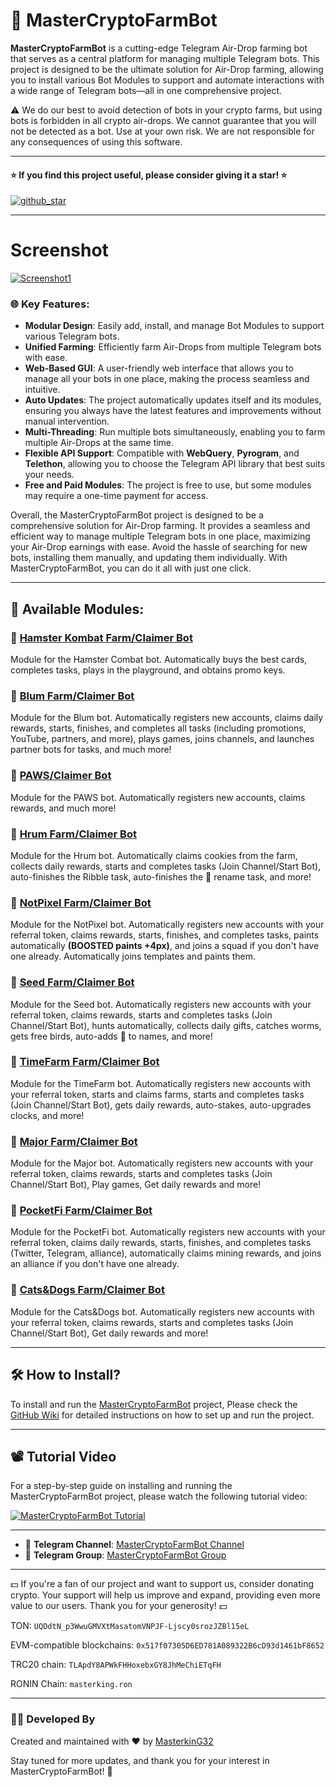 # 🤖 MasterCryptoFarmBot

**MasterCryptoFarmBot** is a cutting-edge Telegram Air-Drop farming bot that serves as a central platform for managing multiple Telegram bots. This project is designed to be the ultimate solution for Air-Drop farming, allowing you to install various Bot Modules to support and automate interactions with a wide range of Telegram bots—all in one comprehensive project.

⚠️ We do our best to avoid detection of bots in your crypto farms, but using bots is forbidden in all crypto air-drops. We cannot guarantee that you will not be detected as a bot. Use at your own risk. We are not responsible for any consequences of using this software.

---

#### ⭐ If you find this project useful, please consider giving it a star! ⭐

<a href="https://github.com/masterking32/MasterHamsterKombatBot/stargazers"><img align="center" src="https://raw.githubusercontent.com/masterking32/MasterCryptoFarmBot/refs/heads/main/web/public_html/images/github_star.png" alt="github_star" /></a>

---

# Screenshot

<a href="https://raw.githubusercontent.com/masterking32/MasterCryptoFarmBot/refs/heads/main/web/public_html/images/Screenshot1.png"><img align="center" src="https://raw.githubusercontent.com/masterking32/MasterCryptoFarmBot/refs/heads/main/web/public_html/images/Screenshot1.png" alt="Screenshot1" /></a>

### 🌐 Key Features:

- **Modular Design**: Easily add, install, and manage Bot Modules to support various Telegram bots.
- **Unified Farming**: Efficiently farm Air-Drops from multiple Telegram bots with ease.
- **Web-Based GUI**: A user-friendly web interface that allows you to manage all your bots in one place, making the process seamless and intuitive.
- **Auto Updates**: The project automatically updates itself and its modules, ensuring you always have the latest features and improvements without manual intervention.
- **Multi-Threading**: Run multiple bots simultaneously, enabling you to farm multiple Air-Drops at the same time.
- **Flexible API Support**: Compatible with **WebQuery**, **Pyrogram**, and **Telethon**, allowing you to choose the Telegram API library that best suits your needs.
- **Free and Paid Modules**: The project is free to use, but some modules may require a one-time payment for access.

Overall, the MasterCryptoFarmBot project is designed to be a comprehensive solution for Air-Drop farming. It provides a seamless and efficient way to manage multiple Telegram bots in one place, maximizing your Air-Drop earnings with ease. Avoid the hassle of searching for new bots, installing them manually, and updating them individually. With MasterCryptoFarmBot, you can do it all with just one click.

---

## 🔌 Available Modules:

### 🤖 [Hamster Kombat Farm/Claimer Bot](https://github.com/masterking32/MCF_HamsterKombat)

Module for the Hamster Combat bot. Automatically buys the best cards, completes tasks, plays in the playground, and obtains promo keys.

### 🤖 [Blum Farm/Claimer Bot](https://github.com/masterking32/MCF_Blum)

Module for the Blum bot. Automatically registers new accounts, claims daily rewards, starts, finishes, and completes all tasks (including promotions, YouTube, partners, and more), plays games, joins channels, and launches partner bots for tasks, and much more!

### 🤖 [PAWS/Claimer Bot](https://github.com/masterking32/MCF_PAWS)

Module for the PAWS bot. Automatically registers new accounts, claims rewards, and much more!

### 🤖 [Hrum Farm/Claimer Bot](https://github.com/masterking32/MCF_Hrum)

Module for the Hrum bot. Automatically claims cookies from the farm, collects daily rewards, starts and completes tasks (Join Channel/Start Bot), auto-finishes the Ribble task, auto-finishes the 🥠 rename task, and more!

### 🤖 [NotPixel Farm/Claimer Bot](https://t.me/notpixel/app?startapp=f95736407)

Module for the NotPixel bot. Automatically registers new accounts with your referral token, claims rewards, starts, finishes, and completes tasks, paints automatically **(BOOSTED paints +4px)**, and joins a squad if you don't have one already. Automatically joins templates and paints them.

### 🤖 [Seed Farm/Claimer Bot](https://t.me/seed_coin_bot/app?startapp=95736407)

Module for the Seed bot. Automatically registers new accounts with your referral token, claims rewards, starts and completes tasks (Join Channel/Start Bot), hunts automatically, collects daily gifts, catches worms, gets free birds, auto-adds 🌱 to names, and more!

### 🤖 [TimeFarm Farm/Claimer Bot](https://t.me/TimeFarmCryptoBot?start=P0pVlE6x4Rm0bPqo)

Module for the TimeFarm bot. Automatically registers new accounts with your referral token, starts and claims farms, starts and completes tasks (Join Channel/Start Bot), gets daily rewards, auto-stakes, auto-upgrades clocks, and more!

### 🤖 [Major Farm/Claimer Bot](https://t.me/major/start?startapp=95736407)

Module for the Major bot. Automatically registers new accounts with your referral token, claims rewards, starts and completes tasks (Join Channel/Start Bot), Play games, Get daily rewards and more!

### 🤖 [PocketFi Farm/Claimer Bot](https://t.me/pocketfi_bot/Mining?startapp=95736407)

Module for the PocketFi bot. Automatically registers new accounts with your referral token, claims daily rewards, starts, finishes, and completes tasks (Twitter, Telegram, alliance), automatically claims mining rewards, and joins an alliance if you don't have one already.

### 🤖 [Cats&Dogs Farm/Claimer Bot](https://t.me/catsdogs_game_bot/join?startapp=95736407)

Module for the Cats&Dogs bot. Automatically registers new accounts with your referral token, claims rewards, starts and completes tasks (Join Channel/Start Bot), Get daily rewards and more!

---

## 🛠️ How to Install?

To install and run the [MasterCryptoFarmBot](https://github.com/masterking32/MasterCryptoFarmBot) project, Please check the [GitHub Wiki](https://github.com/masterking32/MasterCryptoFarmBot/wiki) for detailed instructions on how to set up and run the project.

---

## 📽️ Tutorial Video

For a step-by-step guide on installing and running the MasterCryptoFarmBot project, please watch the following tutorial video:

[![MasterCryptoFarmBot Tutorial](https://raw.githubusercontent.com/masterking32/MasterCryptoFarmBot/refs/heads/main/web/public_html/images/video_thumb.jpg)](https://www.youtube.com/watch?v=XvVcuQfUNog)

---

- 📢 **Telegram Channel**: [MasterCryptoFarmBot Channel](https://t.me/MasterCryptoFarmBot)
- 💬 **Telegram Group**: [MasterCryptoFarmBot Group](https://t.me/MasterCryptoFarmBotGroup)

---

💵 If you're a fan of our project and want to support us, consider donating crypto. Your support will help us improve and expand, providing even more value to our users. Thank you for your generosity! 💵

TON:
`UQDdtN_p3WwuGMVXtMasatomVNPJF-Ljscy0srozJZBl15eL`

EVM-compatible blockchains:
`0x517f07305D6ED781A089322B6cD93d1461bF8652`

TRC20 chain:
`TLApdY8APWkFHHoxebxGY8JhMeChiETqFH`

RONIN Chain:
`masterking.ron`

---

### 👨‍💻 Developed By

Created and maintained with ❤️ by [MasterkinG32](https://github.com/masterking32)

Stay tuned for more updates, and thank you for your interest in MasterCryptoFarmBot! 🚀
